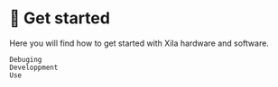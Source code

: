 # 🚀 Get started

Here you will find how to get started with Xila hardware and software.

```{toctree}
Debuging
Developpment
Use
```